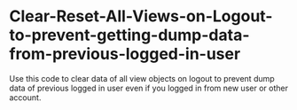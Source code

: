 # Clear-Reset-All-Views-on-Logout-to-prevent-getting-dump-data-from-previous-logged-in-user
Use this code to clear data of all view objects on logout to prevent dump data of previous logged in user even if you logged in from new user or other account. 
